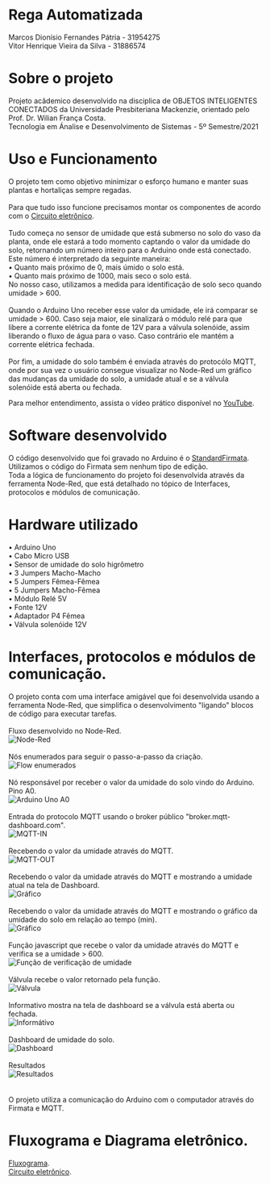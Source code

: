# Rega Automatizada
Marcos Dionísio Fernandes Pátria - 31954275
<br/>
Vitor Henrique Vieira da Silva - 31886574


# Sobre o projeto
Projeto acâdemico desenvolvido na disciplica de OBJETOS INTELIGENTES CONECTADOS da Universidade Presbiteriana Mackenzie, orientado pelo Prof. Dr. Wilian França Costa.
<br/>
Tecnologia em Ánalise e Desenvolvimento de Sistemas - 5º Semestre/2021
# Uso e Funcionamento
O projeto tem como objetivo minimizar o esforço humano e manter suas plantas e hortaliças sempre regadas.
<br/>
<br/>
Para que tudo isso funcione precisamos montar os componentes de acordo com o <a href="https://github.com/vitaohvs/RegaAutomatizada/blob/9250b0e3e420df0672df20511278835730cef586/circuito_eletronico.png">Circuito eletrônico</a>.
<br/>
<br/>
Tudo começa no sensor de umidade que está submerso no solo do vaso da planta, onde ele estará a todo momento captando o valor da umidade do solo, retornando um número inteiro para o Arduino onde está conectado. 
<br/>
Este número é interpretado da seguinte maneira:
<br/>
 • Quanto mais próximo de 0, mais úmido o solo está.
 <br/>
 • Quanto mais próximo de 1000, mais seco o solo está.
 <br/>
No nosso caso, utilizamos a medida para identificação de solo seco quando umidade > 600.
<br/>
<br/>
Quando o Arduino Uno receber esse valor da umidade, ele irá comparar se umidade > 600. Caso seja maior, ele sinalizará o módulo relé para que libere a corrente elétrica da fonte de 12V para a válvula solenóide, assim liberando o fluxo de água para o vaso. Caso contrário ele mantém a corrente elétrica fechada.
<br/>
<br/>
Por fim, a umidade do solo também é enviada através do protocólo MQTT, onde por sua vez o usuário consegue visualizar no Node-Red um gráfico das mudanças da umidade do solo, a umidade atual e se a válvula solenóide está aberta ou fechada.

Para melhor entendimento, assista o vídeo prático disponível no
<a href="https://github.com/vitaohvs/RegaAutomatizada/blob/9250b0e3e420df0672df20511278835730cef586/circuito_eletronico.png">YouTube</a>.

# Software desenvolvido
O código desenvolvido que foi gravado no Arduino é o <a href="https://github.com/vitaohvs/RegaAutomatizada/blob/ee63eff638df5301a409dd94641cb1dd563381e9/StandardFirmata.ino">StandardFirmata</a>. Utilizamos o código do Firmata sem nenhum tipo de edição.
<br/>
Toda a lógica de funcionamento do projeto foi desenvolvida através da ferramenta Node-Red, que está detalhado no tópico de Interfaces, protocolos e módulos de comunicação.

# Hardware utilizado
 • Arduino Uno
 <br/>
 • Cabo Micro USB
 <br/>
 • Sensor de umidade do solo higrômetro
 <br/>
 • 3 Jumpers Macho-Macho
 <br/>
 • 5 Jumpers Fêmea-Fêmea
 <br/>
 • 5 Jumpers Macho-Fêmea
 <br/>
 • Módulo Relé 5V
 <br/>
 • Fonte 12V
 <br/>
 • Adaptador P4 Fêmea
 <br/>
 • Válvula solenóide 12V
 
# Interfaces, protocolos e módulos de comunicação.
O projeto conta com uma interface amigável que foi desenvolvida usando a ferramenta Node-Red, que simplifica o desenvolvimento "ligando" blocos de código para executar tarefas.
<br/>
<br/>
Fluxo desenvolvido no Node-Red.
<br/>
![Node-Red](node-red.png)
<br/>
<br/>
Nós enumerados para seguir o passo-a-passo da criação.
<br/>
![Flow enumerados](flow-numerados.PNG)
<br/>
<br/>
Nó responsável por receber o valor da umidade do solo vindo do Arduino. Pino A0.
<br/>
![Arduino Uno A0](1.PNG)
<br/>
<br/>
Entrada do protocolo MQTT usando o broker público "broker.mqtt-dashboard.com".
<br/>
![MQTT-IN](2.PNG)
<br/>
<br/>
Recebendo o valor da umidade através do MQTT.
<br/>
![MQTT-OUT](3.PNG)
<br/>
<br/>
Recebendo o valor da umidade através do MQTT e mostrando a umidade atual na tela de Dashboard.
<br/>
![Gráfico](4.PNG)
<br/>
<br/>
Recebendo o valor da umidade através do MQTT e mostrando o gráfico da umidade do solo em relação ao tempo (min).
<br/>
![Gráfico](5.PNG)
<br/>
<br/>
Função javascript que recebe o valor da umidade através do MQTT e verifica se a umidade > 600.
<br/>
![Função de verificação de umidade](6.PNG)
<br/>
<br/>
Válvula recebe o valor retornado pela função.
<br/>
![Válvula](7.PNG)
<br/>
<br/>
Informativo mostra na tela de dashboard se a válvula está aberta ou fechada.
<br/>
![Informátivo](8.PNG)
<br/>
<br/>
Dashboard de umidade do solo.
<br/>
![Dashboard](dashboard-umidade-solo.PNG)
<br/>
<br/>
Resultados
<br/>
![Resultados](resultados.PNG)
<br/>
<br/>
<br/>
O projeto utiliza a comunicação do Arduino com o computador através do Firmata e MQTT.

# Fluxograma e Diagrama eletrônico.
<a href="https://github.com/vitaohvs/RegaAutomatizada/blob/b548cbff2040df70c092d8292049b8ec3a8453f0/fluxograma.png">Fluxograma</a>.
<br/>
<a href="https://github.com/vitaohvs/RegaAutomatizada/blob/9250b0e3e420df0672df20511278835730cef586/circuito_eletronico.png">Circuito eletrônico</a>.
